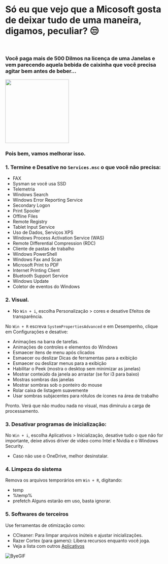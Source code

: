 # Só eu que vejo que a Micosoft gosta de deixar tudo de uma maneira, digamos, peculiar? 😒
<br>

### Você paga mais de 500 Dilmos na licença de uma Janelas e vem parecendo aquela bebida de caixinha que você precisa agitar bem antes de beber...
<img width ="200" src="https://github.com/user-attachments/assets/c3b83de2-435a-453c-b42b-09cc7764f8c5"/>
<br>

### Pois bem, vamos melhorar isso.

### 1. Termine e Desative no `Services.msc` o que você não precisa:

* FAX 
* Sysman se você usa SSD 
* Telemetria
* Windows Search
* Windows Error Reporting Service
* Secondary Logon
* Print Spooler
* Offline Files
* Remote Registry
* Tablet Input Service
* Uso de Dados, Serviços XPS
* Windows Process Activation Service (WAS)
* Remote Differential Compression (RDC)
* Cliente de pastas de trabalho
* Windows PowerShell
* Windows Fax and Scan
* Microsoft Print to PDF
* Internet Printing Client 
* Bluetooth Support Service
* Windows Update
* Coletor de eventos do Windows


### 2. Visual.
* No `Win + i`, escolha Personalização > cores e desative Efeitos de transparência.
  
No `Win + R` escreva `SystemPropertiesAdvanced` e em Desempenho, clique em Configurações e desative:
* Animações na barra de tarefas.
* Animações de controles e elementos do Windows
* Esmaecer itens de menu após clicados
* Esmaecer ou deslizar Dicas de ferramentas para a exibição
* Esmaecer ou deslizar menus para a exibição
* Habilitar o Peek (mostra o desktop sem minimizar as janelas)
* Mostrar conteúdo da janela ao arrastar (se for i3 para baixo)
* Mostras sombras das janelas
* Mostrar sombras sob o ponteiro do mouse
* Rolar caixa de listagem suavemente
* Usar sombras subjacentes para rótulos de ícones na área de trabalho

Pronto. Verá que não mudou nada no visual, mas diminuiu a carga de processamento.


### 3. Desativar programas de inicialização:

No `Win + i`, escolha Aplicativos > Inicialização, desative tudo o que não for importante, deixe ativos driver de vídeo como Intel e Nvidia e o Windows Security.
* Caso não use o OneDrive, melhor desinstalar.


### 4. Limpeza do sistema

Remova os arquivos temporários em `Win + R`, digitando:
* temp
* %temp%
* prefetch
Alguns estarão em uso, basta ignorar. 


### 5. Softwares de terceiros

Use ferramentas de otimização como:
* CCleaner: Para limpar arquivos inúteis e ajustar inicializações.
* Razer Cortex (para gamers): Libera recursos enquanto você joga.
* Veja a lista com outros [Aplicativos](https://github.com/BrunoMeloso/cool-things/blob/main/debotify%20the%20rwindows/Applications.md)


![ByeGIF](https://github.com/user-attachments/assets/0663ad14-040c-4544-833d-ed0e14e8a682)




 
